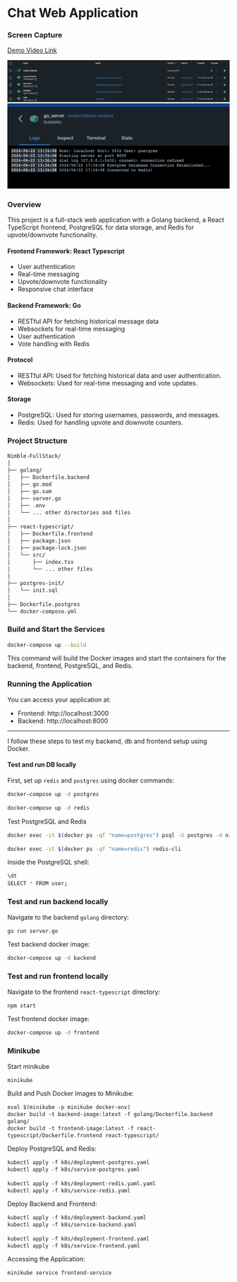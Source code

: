 # Chat Web Application 

### Screen Capture
[Demo Video Link](https://www.loom.com/share/b3d9b042ea4c49c39cb618ec5fb50824?sid=ea75bb90-d2e0-4dce-adb4-45a493d4a4fb)

<img src="./screenshot/docker.png">
<img src="./screenshot/backenddocker.png">

### Overview
This project is a full-stack web application with a Golang backend, a React TypeScript frontend, PostgreSQL for data storage, and Redis for upvote/downvote functionality.
#### Frontend Framework: React Typescript
- User authentication
- Real-time messaging
- Upvote/downvote functionality
- Responsive chat interface

#### Backend Framework: Go
- RESTful API for fetching historical message data
- Websockets for real-time messaging
- User authentication
- Vote handling with Redis

#### Protocol
- RESTful API: Used for fetching historical data and user authentication.
- Websockets: Used for real-time messaging and vote updates.

#### Storage
- PostgreSQL: Used for storing usernames, passwords, and messages.
- Redis: Used for handling upvote and downvote counters.

### Project Structure
```text
Nimble-FullStack/
│
├── golang/
│   ├── Dockerfile.backend
│   ├── go.mod
│   ├── go.sum
│   ├── server.go
│   ├── .env
│   └── ... other directories and files
│   
├── react-typescript/
│   ├── Dockerfile.frontend
│   ├── package.json
│   ├── package-lock.json
│   └── src/
│       ├── index.tsx
│       └── ... other files
│
├── postgres-init/
│   └── init.sql
│
├── Dockerfile.postgres
└── docker-compose.yml
```


### Build and Start the Services
```bash
docker-compose up --build
```
This command will build the Docker images and start the containers for the backend, frontend, PostgreSQL, and Redis.

### Running the Application
You can access your application at:
- Frontend: http://localhost:3000
- Backend: http://localhost:8000

---
I follow these steps to test my backend, db and frontend setup using Docker.
#### Test and run DB locally
First, set up `redis` and `postgres` using docker commands:
```bash
docker-compose up -d postgres
```
```bash
docker-compose up -d redis
```
Test PostgreSQL and Redis
```bash
docker exec -it $(docker ps -qf "name=postgres") psql -U postgres -d nimble_chat
```
```bash
docker exec -it $(docker ps -qf "name=redis") redis-cli
```
Inside the PostgreSQL shell:
```bash
\dt
SELECT * FROM user;
```

### Test and run backend locally 
Navigate to the backend `golang` directory:
```bash
go run server.go
```
Test backend docker image:
```bash
docker-compose up -d backend
```
### Test and run frontend locally
Navigate to the frontend `react-typescript` directory:
```bash
npm start
```
Test frontend docker image:
```bash
docker-compose up -d frontend
```

### Minikube
Start minikube
```shell start
minikube
```
Build and Push Docker Images to Minikube:
```shell
eval $(minikube -p minikube docker-env)
docker build -t backend-image:latest -f golang/Dockerfile.backend golang/
docker build -t frontend-image:latest -f react-typescript/Dockerfile.frontend react-typescript/
```
Deploy PostgreSQL and Redis:
```shell
kubectl apply -f k8s/deployment-postgres.yaml
kubectl apply -f k8s/service-postgres.yaml

kubectl apply -f k8s/deployment-redis.yaml.yaml
kubectl apply -f k8s/service-redis.yaml
```
Deploy Backend and Frontend:
```shell
kubectl apply -f k8s/deployment-backend.yaml
kubectl apply -f k8s/service-backend.yaml

kubectl apply -f k8s/deployment-frontend.yaml
kubectl apply -f k8s/service-frontend.yaml
```
Accessing the Application:
```shell
minikube service frontend-service
```